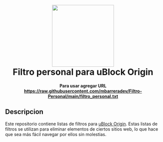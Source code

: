 <h1 align="center">
  <br>
  <img src="https://camo.githubusercontent.com/cc82e8296343185b4a376488010728a6816840c8d9a6efd26fe867cb59f296b7/68747470733a2f2f692e696d6775722e636f6d2f67485a6f6b766d2e706e67" width="200">
  <br>
  Filtro personal para uBlock Origin
  <br>
</h1>

<p align="center">
  <b>
  Para usar agregar URL
  <a href="https://raw.githubusercontent.com/mbarreradev/Filtro-Personal/main/filtro_personal.txt" target="_blank">https://raw.githubusercontent.com/mbarreradev/Filtro-Personal/main/filtro_personal.txt</a>
  </b>
</p>

## Descripcion
Este repositorio contiene listas de filtros para [uBlock Origin](https://github.com/gorhill/uBlock). Estas listas de filtros se utilizan para eliminar elementos de ciertos sitios web, lo que hace que sea más fácil navegar por ellos sin molestias. 
